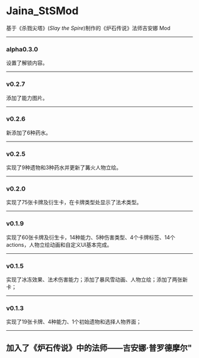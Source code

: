 # Jaina_StSMod
基于《杀戮尖塔》(*Slay the Spire*)制作的《炉石传说》法师吉安娜 Mod

----
### alpha0.3.0
设置了解锁内容。

----
### v0.2.7
添加了能力图片。

----
### v0.2.6
新添加了6种药水。

----
### v0.2.5
实现了9种遗物和3种药水并更新了篝火人物立绘。

----
### v0.2.0
实现了75张卡牌及衍生卡，在卡牌类型处显示了法术类型。

----
### v0.1.9
实现了60张卡牌及衍生卡，14种能力、5种伤害类型、4个卡牌标签、14个actions，人物立绘动画和自定义UI基本完成。

----
### v0.1.5
实现了冰冻效果、法术伤害能力；添加了暴风雪动画、人物立绘；添加了两张新卡；

----
### v0.1.3 
实现了19张卡牌、4种能力、1个初始遗物和选择人物界面；

----
加入了《炉石传说》中的法师——吉安娜·普罗德摩尔"
---